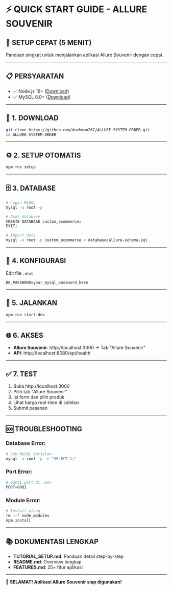 # ⚡ QUICK START GUIDE - ALLURE SOUVENIR

## 🚀 SETUP CEPAT (5 MENIT)

Panduan singkat untuk menjalankan aplikasi Allure Souvenir dengan cepat.

---

## 📋 **PERSYARATAN**
- ✅ Node.js 16+ ([Download](https://nodejs.org/))
- ✅ MySQL 8.0+ ([Download](https://dev.mysql.com/downloads/mysql/))

---

## 🔽 **1. DOWNLOAD**
```bash
git clone https://github.com/duchman267/ALLURE-SYSTEM-ORDER.git
cd ALLURE-SYSTEM-ORDER
```

---

## ⚙️ **2. SETUP OTOMATIS**
```bash
npm run setup
```

---

## 🗄️ **3. DATABASE**
```bash
# Login MySQL
mysql -u root -p

# Buat database
CREATE DATABASE custom_ecommerce;
EXIT;

# Import data
mysql -u root -p custom_ecommerce < database/allure-schema.sql
```

---

## 🔧 **4. KONFIGURASI**
Edit file `.env`:
```env
DB_PASSWORD=your_mysql_password_here
```

---

## 🚀 **5. JALANKAN**
```bash
npm run start-dev
```

---

## 🌐 **6. AKSES**
- **Allure Souvenir**: http://localhost:3000 → Tab "Allure Souvenir"
- **API**: http://localhost:8080/api/health

---

## ✅ **7. TEST**
1. Buka http://localhost:3000
2. Pilih tab "Allure Souvenir"
3. Isi form dan pilih produk
4. Lihat harga real-time di sidebar
5. Submit pesanan

---

## 🆘 **TROUBLESHOOTING**

### **Database Error:**
```bash
# Cek MySQL berjalan
mysql -u root -p -e "SELECT 1;"
```

### **Port Error:**
```bash
# Ganti port di .env
PORT=8081
```

### **Module Error:**
```bash
# Install ulang
rm -rf node_modules
npm install
```

---

## 📚 **DOKUMENTASI LENGKAP**
- **TUTORIAL_SETUP.md**: Panduan detail step-by-step
- **README.md**: Overview lengkap
- **FEATURES.md**: 25+ fitur aplikasi

---

**🎉 SELAMAT! Aplikasi Allure Souvenir siap digunakan!**
